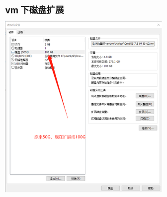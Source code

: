 #  vm 下磁盘扩展

<img src="Imag/image-20211030093603537.png" alt="image-20211030093603537" style="zoom: 80%;" />